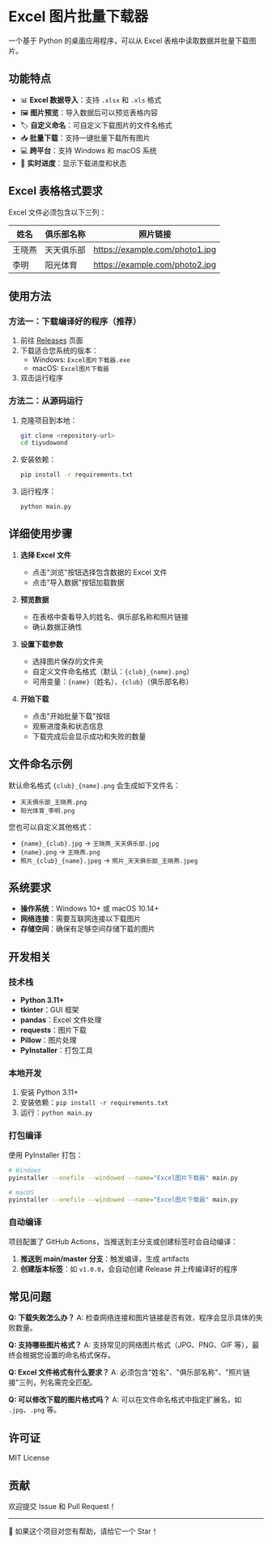 # Excel 图片批量下载器

一个基于 Python 的桌面应用程序，可以从 Excel 表格中读取数据并批量下载图片。

## 功能特点

- 📊 **Excel 数据导入**：支持 `.xlsx` 和 `.xls` 格式
- 🖼️ **图片预览**：导入数据后可以预览表格内容
- 🏷️ **自定义命名**：可自定义下载图片的文件名格式
- 📥 **批量下载**：支持一键批量下载所有图片
- 💻 **跨平台**：支持 Windows 和 macOS 系统
- 🔄 **实时进度**：显示下载进度和状态

## Excel 表格格式要求

Excel 文件必须包含以下三列：

| 姓名 | 俱乐部名称 | 照片链接 |
|------|-----------|---------|
| 王晓燕 | 天天俱乐部 | https://example.com/photo1.jpg |
| 李明 | 阳光体育 | https://example.com/photo2.jpg |

## 使用方法

### 方法一：下载编译好的程序（推荐）

1. 前往 [Releases](../../releases) 页面
2. 下载适合您系统的版本：
   - Windows: `Excel图片下载器.exe`
   - macOS: `Excel图片下载器`
3. 双击运行程序

### 方法二：从源码运行

1. 克隆项目到本地：
   ```bash
   git clone <repository-url>
   cd tiyudowond
   ```

2. 安装依赖：
   ```bash
   pip install -r requirements.txt
   ```

3. 运行程序：
   ```bash
   python main.py
   ```

## 详细使用步骤

1. **选择 Excel 文件**
   - 点击"浏览"按钮选择包含数据的 Excel 文件
   - 点击"导入数据"按钮加载数据

2. **预览数据**
   - 在表格中查看导入的姓名、俱乐部名称和照片链接
   - 确认数据正确性

3. **设置下载参数**
   - 选择图片保存的文件夹
   - 自定义文件命名格式（默认：`{club}_{name}.png`）
   - 可用变量：`{name}`（姓名）、`{club}`（俱乐部名称）

4. **开始下载**
   - 点击"开始批量下载"按钮
   - 观察进度条和状态信息
   - 下载完成后会显示成功和失败的数量

## 文件命名示例

默认命名格式 `{club}_{name}.png` 会生成如下文件名：
- `天天俱乐部_王晓燕.png`
- `阳光体育_李明.png`

您也可以自定义其他格式：
- `{name}_{club}.jpg` → `王晓燕_天天俱乐部.jpg`
- `{name}.png` → `王晓燕.png`
- `照片_{club}_{name}.jpeg` → `照片_天天俱乐部_王晓燕.jpeg`

## 系统要求

- **操作系统**：Windows 10+ 或 macOS 10.14+
- **网络连接**：需要互联网连接以下载图片
- **存储空间**：确保有足够空间存储下载的图片

## 开发相关

### 技术栈

- **Python 3.11+**
- **tkinter**：GUI 框架
- **pandas**：Excel 文件处理
- **requests**：图片下载
- **Pillow**：图片处理
- **PyInstaller**：打包工具

### 本地开发

1. 安装 Python 3.11+
2. 安装依赖：`pip install -r requirements.txt`
3. 运行：`python main.py`

### 打包编译

使用 PyInstaller 打包：

```bash
# Windows
pyinstaller --onefile --windowed --name="Excel图片下载器" main.py

# macOS
pyinstaller --onefile --windowed --name="Excel图片下载器" main.py
```

### 自动编译

项目配置了 GitHub Actions，当推送到主分支或创建标签时会自动编译：

1. **推送到 main/master 分支**：触发编译，生成 artifacts
2. **创建版本标签**：如 `v1.0.0`，会自动创建 Release 并上传编译好的程序

## 常见问题

**Q: 下载失败怎么办？**
A: 检查网络连接和图片链接是否有效，程序会显示具体的失败数量。

**Q: 支持哪些图片格式？**
A: 支持常见的网络图片格式（JPG、PNG、GIF 等），最终会根据您设置的命名格式保存。

**Q: Excel 文件格式有什么要求？**
A: 必须包含"姓名"、"俱乐部名称"、"照片链接"三列，列名需完全匹配。

**Q: 可以修改下载的图片格式吗？**
A: 可以在文件命名格式中指定扩展名，如 `.jpg`、`.png` 等。

## 许可证

MIT License

## 贡献

欢迎提交 Issue 和 Pull Request！

---

🌟 如果这个项目对您有帮助，请给它一个 Star！
